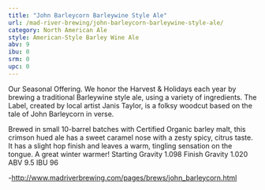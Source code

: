 ```yaml
---
title: "John Barleycorn Barleywine Style Ale"
url: /mad-river-brewing/john-barleycorn-barleywine-style-ale/
category: North American Ale
style: American-Style Barley Wine Ale
abv: 9
ibu: 0
srm: 0
upc: 0
---
```

Our Seasonal Offering. We honor the Harvest & Holidays each year by brewing a traditional Barleywine style ale, using a variety of ingredients. The Label, created by local artist Janis Taylor, is a folksy woodcut based on the tale of John Barleycorn in verse.

Brewed in small 10-barrel batches with Certified Organic barley malt, this crimson hued ale has a sweet caramel nose with a zesty spicy, citrus taste. It has a slight hop finish and leaves a warm, tingling sensation on the tongue. A great winter warmer!
Starting Gravity 	1.098
Finish Gravity 	1.020
ABV 	9.5
IBU 	96

-http://www.madriverbrewing.com/pages/brews/john_barleycorn.html
